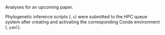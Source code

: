 Analyses for an upcoming paper.

Phylogenetic inference scripts (`.s`) were submitted to the HPC queue system after creating and activating the corresponding Conda environment (`.yaml`).